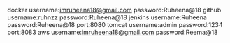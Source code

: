 docker username:imruheena18@gmail.com password:Ruheena@18
github username:ruhnzz password:Ruheena@18
jenkins username:Ruheena password:Ruheena@18 port:8080
tomcat username:admin password:1234 port:8083
aws username:imruheena18@gmail.com password:Reema@18
